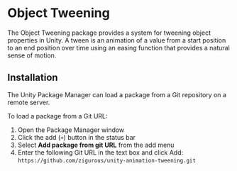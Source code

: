 # Object Tweening

The Object Tweening package provides a system for tweening object properties in Unity. A tween is an animation of a value from a start position to an end position over time using an easing function that provides a natural sense of motion.

## Installation

The Unity Package Manager can load a package from a Git repository on a remote server.

To load a package from a Git URL:

1. Open the Package Manager window
2. Click the add (`+`) button in the status bar
3. Select **Add package from git URL** from the add menu
4. Enter the following Git URL in the text box and click Add:
   `https://github.com/zigurous/unity-animation-tweening.git`
